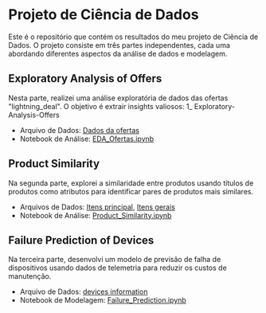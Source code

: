 # Projeto de Ciência de Dados

Este é o repositório que contém os resultados do meu projeto de Ciência de Dados. O projeto consiste em três partes independentes, cada uma abordando diferentes aspectos da análise de dados e modelagem.

## Exploratory Analysis of Offers

Nesta parte, realizei uma análise exploratória de dados das ofertas "lightning_deal". O objetivo é extrair insights valiosos:
1_ Exploratory-Analysis-Offers
- Arquivo de Dados: [Dados da ofertas](1_%20Exploratory-Analysis-Offers/dataset1.csv)
- Notebook de Análise: [EDA_Ofertas.ipynb](1_%20Exploratory-Analysis-Offers/EDA_Ofertas.ipynb)

## Product Similarity

Na segunda parte, explorei a similaridade entre produtos usando títulos de produtos como atributos para identificar pares de produtos mais similares.

- Arquivos de Dados: [Itens principal](2_Product-Similarity/dataset2_titles.csv), [Itens gerais](Product-Similarity/dataset2__titles_test.csv)
- Notebook de Análise: [Product_Similarity.ipynb](2_Product-Similarity/Product_Similarity.ipynb)

## Failure Prediction of Devices

Na terceira parte, desenvolvi um modelo de previsão de falha de dispositivos usando dados de telemetria para reduzir os custos de manutenção.

- Arquivo de Dados: [devices information](3_Failure-Prediction-Devices/dataset3.csv)
- Notebook de Modelagem: [Failure_Prediction.ipynb](3_Failure-Prediction-Devices/Failure_Prediction.ipynb)
